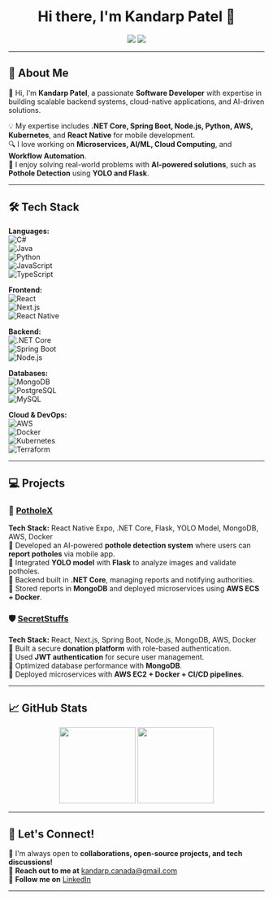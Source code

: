<h1 align="center">Hi there, I'm Kandarp Patel 👋</h1>

<p align="center">
  <a href="https://www.linkedin.com/in/kandarp-patel-602b341a4"><img src="https://img.shields.io/badge/LinkedIn-0077B5?style=for-the-badge&logo=linkedin&logoColor=white"></a>
  <a href="mailto:kandarp.canada@gmail.com"><img src="https://img.shields.io/badge/Email-D14836?style=for-the-badge&logo=gmail&logoColor=white"></a>
</p>

---

## 🚀 About Me
👋 Hi, I'm **Kandarp Patel**, a passionate **Software Developer** with expertise in building scalable backend systems, cloud-native applications, and AI-driven solutions.  

💡 My expertise includes **.NET Core, Spring Boot, Node.js, Python, AWS, Kubernetes**, and **React Native** for mobile development.  
🔍 I love working on **Microservices, AI/ML, Cloud Computing**, and **Workflow Automation**.  
📌 I enjoy solving real-world problems with **AI-powered solutions**, such as **Pothole Detection** using **YOLO and Flask**.  

---

## 🛠 Tech Stack
**Languages:**  
![C#](https://img.shields.io/badge/C%23-239120?style=for-the-badge&logo=c-sharp&logoColor=white)  
![Java](https://img.shields.io/badge/Java-007396?style=for-the-badge&logo=java&logoColor=white)  
![Python](https://img.shields.io/badge/Python-3776AB?style=for-the-badge&logo=python&logoColor=white)  
![JavaScript](https://img.shields.io/badge/JavaScript-F7DF1E?style=for-the-badge&logo=javascript&logoColor=black)  
![TypeScript](https://img.shields.io/badge/TypeScript-007ACC?style=for-the-badge&logo=typescript&logoColor=white)  

**Frontend:**  
![React](https://img.shields.io/badge/React-20232A?style=for-the-badge&logo=react&logoColor=61DAFB)  
![Next.js](https://img.shields.io/badge/Next.js-000000?style=for-the-badge&logo=next.js&logoColor=white)  
![React Native](https://img.shields.io/badge/React_Native-20232A?style=for-the-badge&logo=react&logoColor=61DAFB)  

**Backend:**  
![.NET Core](https://img.shields.io/badge/.NET-512BD4?style=for-the-badge&logo=dotnet&logoColor=white)  
![Spring Boot](https://img.shields.io/badge/Spring_Boot-6DB33F?style=for-the-badge&logo=spring-boot&logoColor=white)  
![Node.js](https://img.shields.io/badge/Node.js-43853D?style=for-the-badge&logo=node.js&logoColor=white)  

**Databases:**  
![MongoDB](https://img.shields.io/badge/MongoDB-4EA94B?style=for-the-badge&logo=mongodb&logoColor=white)  
![PostgreSQL](https://img.shields.io/badge/PostgreSQL-336791?style=for-the-badge&logo=postgresql&logoColor=white)  
![MySQL](https://img.shields.io/badge/MySQL-4479A1?style=for-the-badge&logo=mysql&logoColor=white)  

**Cloud & DevOps:**  
![AWS](https://img.shields.io/badge/AWS-232F3E?style=for-the-badge&logo=amazon-aws&logoColor=white)  
![Docker](https://img.shields.io/badge/Docker-2496ED?style=for-the-badge&logo=docker&logoColor=white)  
![Kubernetes](https://img.shields.io/badge/Kubernetes-326CE5?style=for-the-badge&logo=kubernetes&logoColor=white)  
![Terraform](https://img.shields.io/badge/Terraform-7B42BC?style=for-the-badge&logo=terraform&logoColor=white)  

---

## 💻 Projects
### **🚀 [PotholeX](https://github.com/KandarpInCanada/PotholeX)**
**Tech Stack:** React Native Expo, .NET Core, Flask, YOLO Model, MongoDB, AWS, Docker  
🔹 Developed an AI-powered **pothole detection system** where users can **report potholes** via mobile app.  
🔹 Integrated **YOLO model** with **Flask** to analyze images and validate potholes.  
🔹 Backend built in **.NET Core**, managing reports and notifying authorities.  
🔹 Stored reports in **MongoDB** and deployed microservices using **AWS ECS + Docker**.  

### **🛡️ [SecretStuffs](https://github.com/KandarpInCanada/SecretStuffs)**
**Tech Stack:** React, Next.js, Spring Boot, Node.js, MongoDB, AWS, Docker  
🔹 Built a secure **donation platform** with role-based authentication.  
🔹 Used **JWT authentication** for secure user management.  
🔹 Optimized database performance with **MongoDB**.  
🔹 Deployed microservices with **AWS EC2 + Docker + CI/CD pipelines**.  

---

## 📈 GitHub Stats  
<p align="center">
  <img src="https://github-readme-stats.vercel.app/api?username=KandarpInCanada&show_icons=true&theme=radical" height="150"/>
  <img src="https://github-readme-stats.vercel.app/api/top-langs/?username=KandarpInCanada&layout=compact&theme=radical" height="150"/>
</p>

---

## 🤝 Let's Connect!  
💬 I'm always open to **collaborations, open-source projects, and tech discussions!**  
📧 **Reach out to me at** [kandarp.canada@gmail.com](mailto:kandarp.canada@gmail.com)  
📍 **Follow me on** [LinkedIn](https://www.linkedin.com/in/kandarp-patel-602b341a4)  

---
